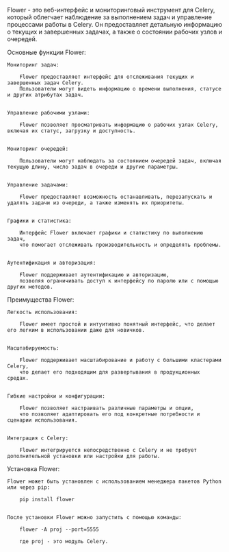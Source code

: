 Flower - это веб-интерфейс и мониторинговый инструмент для Celery, который облегчает наблюдение за выполнением задач 
и управление процессами работы в Celery. Он предоставляет детальную информацию о текущих и завершенных задачах, 
а также о состоянии рабочих узлов и очередей.


Основные функции Flower:

    Мониторинг задач:

        Flower предоставляет интерфейс для отслеживания текущих и завершенных задач Celery. 
        Пользователи могут видеть информацию о времени выполнения, статусе и других атрибутах задач.


    Управление рабочими узлами:

        Flower позволяет просматривать информацию о рабочих узлах Celery, включая их статус, загрузку и доступность.


    Мониторинг очередей:

        Пользователи могут наблюдать за состоянием очередей задач, включая текущую длину, число задач в очереди и другие параметры.


    Управление задачами:
    
        Flower предоставляет возможность останавливать, перезапускать и удалять задачи из очереди, а также изменять их приоритеты.

    
    Графики и статистика:
    
        Интерфейс Flower включает графики и статистику по выполнению задач, 
        что помогает отслеживать производительность и определять проблемы.


    Аутентификация и авторизация:

        Flower поддерживает аутентификацию и авторизацию, 
        позволяя ограничивать доступ к интерфейсу по паролю или с помощью других методов.


Преимущества Flower:

    Легкость использования:

        Flower имеет простой и интуитивно понятный интерфейс, что делает его легким в использовании даже для новичков.

    
    Масштабируемость:
    
        Flower поддерживает масштабирование и работу с большими кластерами Celery, 
        что делает его подходящим для развертывания в продукционных средах.


    Гибкие настройки и конфигурации:
    
        Flower позволяет настраивать различные параметры и опции, 
        что позволяет адаптировать его под конкретные потребности и сценарии использования.


    Интеграция с Celery:

        Flower интегрируется непосредственно с Celery и не требует дополнительной установки или настройки для работы.


Установка Flower:

    Flower может быть установлен с использованием менеджера пакетов Python или через pip:
        
        pip install flower


    После установки Flower можно запустить с помощью команды:
    
        flower -A proj --port=5555
        
        где proj - это модуль Celery.
        